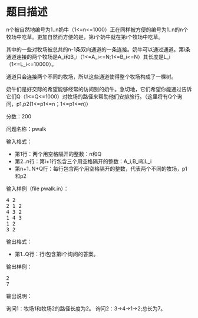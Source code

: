 # 题目描述


<p>
n个被自然地编号为1..n奶牛（1&lt;=n&lt;=1000）正在同样被方便的编号为1..n的n个牧场中吃草。更加自然而方便的是，第i个奶牛就在第i个牧场中吃草。
</p>
<p>
其中的一些对牧场被总共的n-1条双向通道的一条连接。奶牛可以通过通道。第i条通道连接的两个牧场是A_i和B_i（1&lt;=A_i&lt;=N;1&lt;=B_i&lt;=N）其长度是L_i（1&lt;=L_i&lt;=10000）。
</p>
<p>
通道只会连接两个不同的牧场，所以这些通道使得整个牧场构成了一棵树。
</p>
<p>
奶牛们是好交际的希望能够经常的访问别的奶牛。急切地，它们希望你能通过告诉它们Q（1&lt;=Q&lt;=1000）对牧场的路径来帮助他们安排旅行。（这里将有Q个询问，p1,p2(1&lt;=p1&lt;=n；1&lt;=p1&lt;=n)）
</p>
<p>
分数：200
</p>
<p>
问题名称：pwalk
</p>
<p>
输入格式：
</p>
<ul>
<li>
第1行：两个用空格隔开的整数：n和Q
</li>
<li>
第2..n行：第i+1行包含三个用空格隔开的整数：A_i,B_i和L_i
</li>
<li>
第n+1..N+Q行：每行包含两个用空格隔开的整数，代表两个不同的牧场，p1和p2
</li>
</ul>
<p>
输入样例（file pwalk.in）：
</p>
<pre>4 2
2 1 2
4 3 2
1 4 3
1 2
3 2
</pre>
<p>
输出格式：
</p>
<ul>
<li>
第1..Q行：行i包含第i个询问的答案。
</li>
</ul>
<p>
输出样例：
</p>
<pre>2
7
</pre>
<p>
输出说明：
</p>
<p>
询问1：牧场1和牧场2的路径长度为2。 询问2：3-&gt;4-&gt;1-&gt;2;总长为7。
</p>
